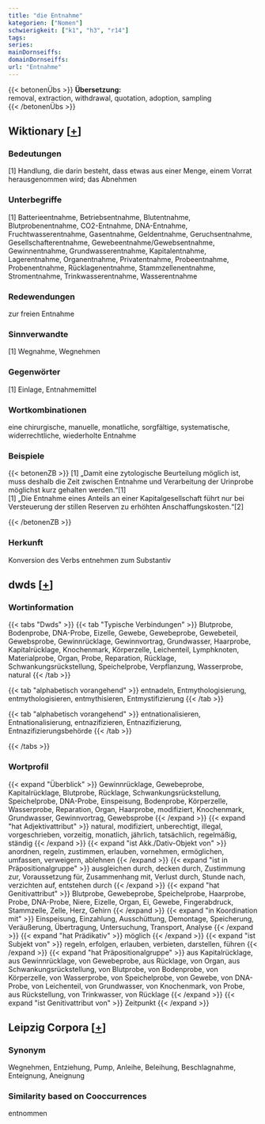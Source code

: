 ```yaml
---
title: "die Entnahme"
kategorien: ["Nomen"]
schwierigkeit: ["k1", "h3", "r14"]
tags:
series:
mainDornseiffs:
domainDornseiffs:
url: "Entnahme"
---
```


{{< betonenÜbs >}}
**Übersetzung:**  
removal, extraction, withdrawal, quotation, adoption, sampling  
{{< /betonenÜbs >}}

## Wiktionary [[+](https://de.wiktionary.org/wiki/Entnahme)]

### Bedeutungen
[1] Handlung, die darin besteht, dass etwas aus einer Menge, einem Vorrat herausgenommen wird; das Abnehmen  

### Unterbegriffe
[1] Batterieentnahme, Betriebsentnahme, Blutentnahme, Blutprobenentnahme, CO2-Entnahme, DNA-Entnahme, Fruchtwasserentnahme, Gasentnahme, Geldentnahme, Geruchsentnahme, Gesellschafterentnahme, Gewebeentnahme/Gewebsentnahme, Gewinnentnahme, Grundwasserentnahme, Kapitalentnahme, Lagerentnahme, Organentnahme, Privatentnahme, Probeentnahme, Probenentnahme, Rücklagenentnahme, Stammzellenentnahme, Stromentnahme, Trinkwasserentnahme, Wasserentnahme  

### Redewendungen
zur freien Entnahme  

### Sinnverwandte
[1] Wegnahme, Wegnehmen  

### Gegenwörter
[1] Einlage, Entnahmemittel  

### Wortkombinationen
eine chirurgische, manuelle, monatliche, sorgfältige, systematische, widerrechtliche, wiederholte Entnahme  

### Beispiele
{{< betonenZB >}}
[1] „Damit eine zytologische Beurteilung möglich ist, muss deshalb die Zeit zwischen Entnahme und Verarbeitung der Urinprobe möglichst kurz gehalten werden.“[1]  
[1] „Die Entnahme eines Anteils an einer Kapitalgesellschaft führt nur bei Versteuerung der stillen Reserven zu erhöhten Anschaffungskosten.“[2]  

{{< /betonenZB >}}
### Herkunft
Konversion des Verbs entnehmen zum Substantiv  



## dwds [[+](https://www.dwds.de/wb/Entnahme)]

### Wortinformation
{{< tabs "Dwds" >}}
{{< tab "Typische Verbindungen" >}}
Blutprobe, Bodenprobe, DNA-Probe, Eizelle, Gewebe, Gewebeprobe, Gewebeteil, Gewebsprobe, Gewinnrücklage, Gewinnvortrag, Grundwasser, Haarprobe, Kapitalrücklage, Knochenmark, Körperzelle, Leichenteil, Lymphknoten, Materialprobe, Organ, Probe, Reparation, Rücklage, Schwankungsrückstellung, Speichelprobe, Verpflanzung, Wasserprobe, natural
{{< /tab >}}

{{< tab "alphabetisch vorangehend" >}}
entnadeln, Entmythologisierung, entmythologisieren, entmythisieren, Entmystifizierung
{{< /tab >}}

{{< tab "alphabetisch vorangehend" >}}
entnationalisieren, Entnationalisierung, entnazifizieren, Entnazifizierung, Entnazifizierungsbehörde
{{< /tab >}}

{{< /tabs >}}

### Wortprofil
{{< expand "Überblick" >}} Gewinnrücklage, Gewebeprobe, Kapitalrücklage, Blutprobe, Rücklage, Schwankungsrückstellung, Speichelprobe, DNA-Probe, Einspeisung, Bodenprobe, Körperzelle, Wasserprobe, Reparation, Organ, Haarprobe, modifiziert, Knochenmark, Grundwasser, Gewinnvortrag, Gewebsprobe {{< /expand >}}
{{< expand "hat Adjektivattribut" >}} natural, modifiziert, unberechtigt, illegal, vorgeschrieben, vorzeitig, monatlich, jährlich, tatsächlich, regelmäßig, ständig {{< /expand >}}
{{< expand "ist Akk./Dativ-Objekt von" >}} anordnen, regeln, zustimmen, erlauben, vornehmen, ermöglichen, umfassen, verweigern, ablehnen {{< /expand >}}
{{< expand "ist in Präpositionalgruppe" >}} ausgleichen durch, decken durch, Zustimmung zur, Voraussetzung für, Zusammenhang mit, Verlust durch, Stunde nach, verzichten auf, entstehen durch {{< /expand >}}
{{< expand "hat Genitivattribut" >}} Blutprobe, Gewebeprobe, Speichelprobe, Haarprobe, Probe, DNA-Probe, Niere, Eizelle, Organ, Ei, Gewebe, Fingerabdruck, Stammzelle, Zelle, Herz, Gehirn {{< /expand >}}
{{< expand "in Koordination mit" >}} Einspeisung, Einzahlung, Ausschüttung, Demontage, Speicherung, Veräußerung, Übertragung, Untersuchung, Transport, Analyse {{< /expand >}}
{{< expand "hat Prädikativ" >}} möglich {{< /expand >}}
{{< expand "ist Subjekt von" >}} regeln, erfolgen, erlauben, verbieten, darstellen, führen {{< /expand >}}
{{< expand "hat Präpositionalgruppe" >}} aus Kapitalrücklage, aus Gewinnrücklage, von Gewebeprobe, aus Rücklage, von Organ, aus Schwankungsrückstellung, von Blutprobe, von Bodenprobe, von Körperzelle, von Wasserprobe, von Speichelprobe, von Gewebe, von DNA-Probe, von Leichenteil, von Grundwasser, von Knochenmark, von Probe, aus Rückstellung, von Trinkwasser, von Rücklage {{< /expand >}}
{{< expand "ist Genitivattribut von" >}} Zeitpunkt {{< /expand >}}

## Leipzig Corpora [[+](https://corpora.uni-leipzig.de/en/res?word=Entnahme&corpusId=deu_newscrawl-public_2018)]


### Synonym
Wegnehmen, Entziehung, Pump, Anleihe, Beleihung, Beschlagnahme, Enteignung, Aneignung


### Similarity based on Cooccurrences
entnommen


